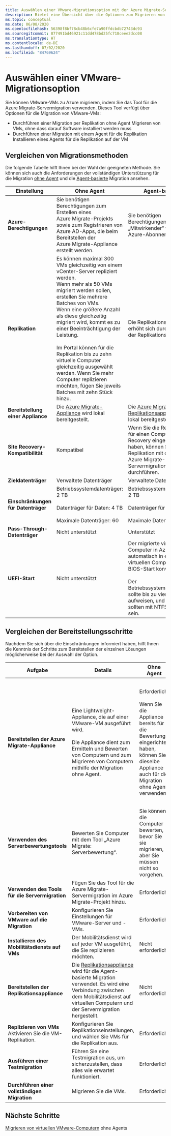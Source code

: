 ```yaml
---
title: Auswählen einer VMware-Migrationsoption mit der Azure Migrate-Servermigration | Microsoft-Dokumentation
description: Bietet eine Übersicht über die Optionen zum Migrieren von VMware-VMs zu Azure mit der Azure Migrate-Servermigration
ms.topic: conceptual
ms.date: 06/08/2020
ms.openlocfilehash: 56398f8bf78cb48b6cfe7a90ffdcbdb72743dc93
ms.sourcegitcommit: 877491bd46921c11dd478bd25fc718ceee2dcc08
ms.translationtype: HT
ms.contentlocale: de-DE
ms.lasthandoff: 07/02/2020
ms.locfileid: "84769624"
---
```

# <a name="select-a-vmware-migration-option"></a>Auswählen einer VMware-Migrationsoption

Sie können VMware-VMs zu Azure migrieren, indem Sie das Tool für die Azure Migrate-Servermigration verwenden. Dieses Tool verfügt über Optionen für die Migration von VMware-VMs:

- Durchführen einer Migration per Replikation ohne Agent Migrieren von VMs, ohne dass darauf Software installiert werden muss
- Durchführen einer Migration mit einem Agent für die Replikation Installieren eines Agents für die Replikation auf der VM


## <a name="compare-migration-methods"></a>Vergleichen von Migrationsmethoden

Die folgende Tabelle hilft Ihnen bei der Wahl der geeigneten Methode. Sie können sich auch die Anforderungen der vollständigen Unterstützung für die Migration [ohne Agent](migrate-support-matrix-vmware-migration.md#agentless-migration) und die [Agent-basierte](migrate-support-matrix-vmware-migration.md#agent-based-migration) Migration ansehen.

**Einstellung** | **Ohne Agent** | **Agent-basiert**
--- | --- | ---
**Azure-Berechtigungen** | Sie benötigen Berechtigungen zum Erstellen eines Azure Migrate-Projekts sowie zum Registrieren von Azure AD-Apps, die beim Bereitstellen der Azure Migrate-Appliance erstellt werden. | Sie benötigen Berechtigungen vom Typ „Mitwirkender“ für das Azure-Abonnement. 
**Replikation** | Es können maximal 300 VMs gleichzeitig von einem vCenter-Server repliziert werden.<br/> Wenn mehr als 50 VMs migriert werden sollen, erstellen Sie mehrere Batches von VMs.<br/> Wenn eine größere Anzahl als diese gleichzeitig migriert wird, kommt es zu einer Beeinträchtigung der Leistung.<br/><br/> Im Portal können für die Replikation bis zu zehn virtuelle Computer gleichzeitig ausgewählt werden. Wenn Sie mehr Computer replizieren möchten, fügen Sie jeweils Batches mit zehn Stück hinzu.| Die Replikationskapazität erhöht sich durch Skalieren der Replikationsappliance.
**Bereitstellung einer Appliance** | Die [Azure Migrate-Appliance](migrate-appliance.md) wird lokal bereitgestellt. | Die [Azure Migrate-Replikationsappliance](migrate-replication-appliance.md) wird lokal bereitgestellt.
**Site Recovery-Kompatibilität** | Kompatibel | Wenn Sie die Replikation für einen Computer mit Site Recovery eingerichtet haben, können Sie keine Replikation mit der Azure Migrate-Servermigration durchführen.
**Zieldatenträger** | Verwaltete Datenträger | Verwaltete Datenträger
**Einschränkungen für Datenträger** | Betriebssystemdatenträger: 2 TB<br/><br/> Datenträger für Daten: 4 TB<br/><br/> Maximale Datenträger: 60 | Betriebssystemdatenträger: 2 TB<br/><br/> Datenträger für Daten: 8 TB<br/><br/> Maximale Datenträger: 63
**Pass-Through-Datenträger** | Nicht unterstützt | Unterstützt
**UEFI-Start** | Nicht unterstützt | Der migrierte virtuelle Computer in Azure wird automatisch in einen virtuellen Computer mit BIOS-Start konvertiert.<br/><br/> Der Betriebssystemdatenträger sollte bis zu vier Partitionen aufweisen, und Volumes sollten mit NTFS formatiert sein.

## <a name="compare-deployment-steps"></a>Vergleichen der Bereitstellungsschritte

Nachdem Sie sich über die Einschränkungen informiert haben, hilft Ihnen die Kenntnis der Schritte zum Bereitstellen der einzelnen Lösungen möglicherweise bei der Auswahl der Option.

**Aufgabe** | **Details** |**Ohne Agent** | **Agent-basiert**
--- | --- | --- | ---
**Bereitstellen der Azure Migrate-Appliance** | Eine Lightweight-Appliance, die auf einer VMware-VM ausgeführt wird.<br/><br/> Die Appliance dient zum Ermitteln und Bewerten von Computern und zum Migrieren von Computern mithilfe der Migration ohne Agent. | Erforderlich.<br/><br/> Wenn Sie die Appliance bereits für die Bewertung eingerichtet haben, können Sie dieselbe Appliance auch für die Migration ohne Agent verwenden. | Nicht erforderlich.<br/><br/> Wenn Sie eine Appliance für die Bewertung eingerichtet haben, können Sie sie nach Abschluss der Bewertung an Ort und Stelle belassen oder entfernen.
**Verwenden des Serverbewertungstools** | Bewerten Sie Computer mit dem Tool „Azure Migrate: Serverbewertung“. | Sie können die Computer bewerten, bevor Sie sie migrieren, aber Sie müssen nicht so vorgehen. | Die Bewertung ist optional. | Die Bewertung ist optional.
**Verwenden des Tools für die Servermigration** | Fügen Sie das Tool für die Azure Migrate-Servermigration im Azure Migrate-Projekt hinzu. | Erforderlich | Erforderlich
**Vorbereiten von VMware auf die Migration** | Konfigurieren Sie Einstellungen für VMware-Server und -VMs. | Erforderlich | Erforderlich
**Installieren des Mobilitätsdiensts auf VMs** | Der Mobilitätsdienst wird auf jeder VM ausgeführt, die Sie replizieren möchten. | Nicht erforderlich | Erforderlich
**Bereitstellen der Replikationsappliance** | Die [Replikationsappliance](migrate-replication-appliance.md) wird für die Agent-basierte Migration verwendet. Es wird eine Verbindung zwischen dem Mobilitätsdienst auf virtuellen Computern und der Servermigration hergestellt. | Nicht erforderlich | Erforderlich
**Replizieren von VMs** Aktivieren Sie die VM-Replikation. | Konfigurieren Sie Replikationseinstellungen, und wählen Sie VMs für die Replikation aus. | Erforderlich | Erforderlich
**Ausführen einer Testmigration** | Führen Sie eine Testmigration aus, um sicherzustellen, dass alles wie erwartet funktioniert. | Erforderlich | Erforderlich
**Durchführen einer vollständigen Migration** | Migrieren Sie die VMs. | Erforderlich | Erforderlich



## <a name="next-steps"></a>Nächste Schritte

[Migrieren von virtuellen VMware-Computern](tutorial-migrate-vmware.md) ohne Agents



